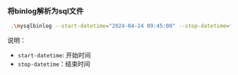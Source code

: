 
### 将binlog解析为sql文件

```sh
 .\mysqlbinlog --start-datetime="2024-04-24 09:45:00" --stop-datetime="2024-04-24 09:50:00" -v --base64-output=decode-rows --skip-gtids=true mysql-bin.000899 > binlog_output.sql  
```

说明：
- `start-datetime`: 开始时间
- `stop-datetime`：结束时间